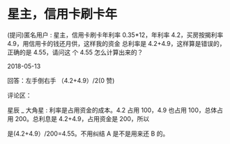 # 星主，信用卡刷卡年

(提问)匿名用户 : 星主，信用卡刷卡年利率 0.35*12，年利率 4.2，买房按揭利率 4.9，用信用卡的钱还月供，这样我的资金 总利率是 4.2+4.9，这样算是错误的，正确的是 4.55，请问这 个 4.55 怎么计算出来的？

2018-05-13

回答：左手倒右手 （4.2+4.9）/2(0 赞)

评论区：

星辰 _ 大角星 : 利率是占用资金的成本。4.2 占用 100，4.9 也占用 100，总体占用 200。总利息是 4.2+4.9，占用资金是 200，所以

是(4.2+4.9）/200=4.55。不用纠结 A 是不是用来还 B 的。